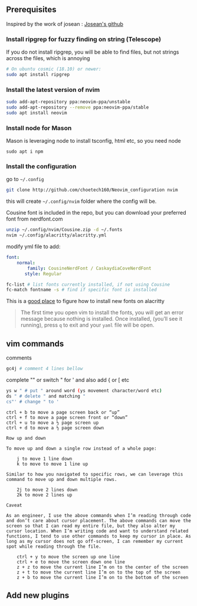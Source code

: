 ## Prerequisites

Inspired by the work of josean :
[Josean's github](https://github.com/josean-dev/dev-environment-files/tree/main/.config/nvim)

### Install ripgrep for fuzzy finding on string (Telescope)

If you do not install ripgrep, you will be able to find files, but not strings across the files, which is annoying

```bash
# On ubuntu cosmic (18.10) or newer:
sudo apt install ripgrep
```

### Install the latest version of nvim

```bash
sudo add-apt-repository ppa:neovim-ppa/unstable
sudo add-apt-repository --remove ppa:neovim-ppa/stable
sudo apt install neovim
```

### Install node for Mason

Mason is leveraging node to install tsconfig, html etc, so you need node

`sudo apt i npm`

### Install the configuration

go to `~/.config`

```bash
git clone http://github.com/choetech160/Neovim_configuration nvim
```

this will create `~/.config/nvim` folder where the config will be.

Cousine font is included in the repo, but you can download your preferred font from nerdfont.com

```bash
unzip ~/.config/nvim/Cousine.zip -d ~/.fonts
nvim ~/.config/alacritty/alacritty.yml
```

modify yml file to add:

```yml
font:
    normal:
        family: CousineNerdFont / CaskaydiaCoveNerdFont
       style: Regular
```

```bash
fc-list # list fonts currently installed, if not using Cousine
fc-match fontname -s # find if specific font is installed
```

This is a [good place](https://www.behova.net/fonts-in-alacritty/) to figure how to install new fonts on alacritty

> The first time you open vim to install the fonts, you will get an error message because nothing is installed. Once installed, (you’ll see it running), press `q` to exit and your `yaml` file will be open.

## vim commands

comments

```bash
gc4j # comment 4 lines bellow
```

complete "" or switch " for ' and also add { or [ etc

```bash
ys w " # put " around word (ys movement character/word etc)
ds " # delete " and matching "
cs"' # change " to '

```

    ctrl + b to move a page screen back or “up”
    ctrl + f to move a page screen front or “down”
    ctrl + u to move a ½ page screen up
    ctrl + d to move a ½ page screen down

```
Row up and down

To move up and down a single row instead of a whole page:

    j to move 1 line down
    k to move to move 1 line up

Similar to how you navigated to specific rows, we can leverage this command to move up and down multiple rows.

    2j to move 2 lines down
    2k to move 2 lines up

Caveat

As an engineer, I use the above commands when I’m reading through code and don’t care about cursor placement. The above commands can move the screen so that I can read my entire file, but they also alter my cursor location. When I’m writing code and want to understand related functions, I tend to use other commands to keep my cursor in place. As long as my cursor does not go off-screen, I can remember my current spot while reading through the file.

    ctrl + y to move the screen up one line
    ctrl + e to move the screen down one line
    z + z to move the current line I’m on to the center of the screen
    z + t to move the current line I’m on to the top of the screen
    z + b to move the current line I’m on to the bottom of the screen
```

## Add new plugins
